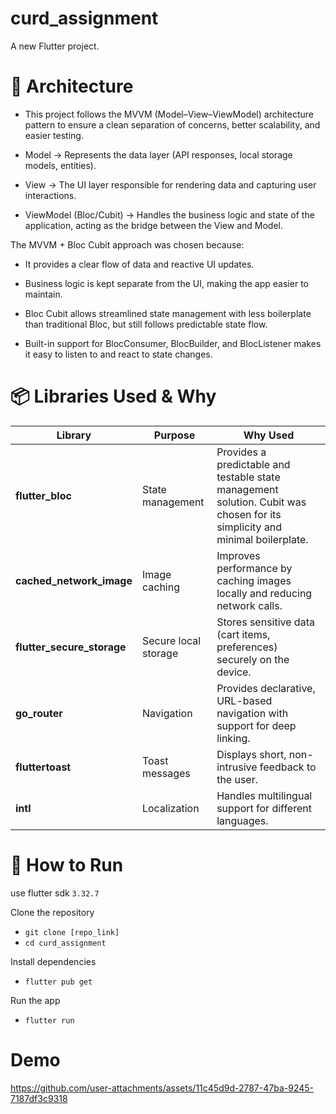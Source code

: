 # curd_assignment

A new Flutter project.

# 📌 Architecture

- This project follows the MVVM (Model–View–ViewModel) architecture pattern to ensure a clean separation of concerns, better scalability, and easier testing.

- Model → Represents the data layer (API responses, local storage models, entities).

- View → The UI layer responsible for rendering data and capturing user interactions.

- ViewModel (Bloc/Cubit) → Handles the business logic and state of the application, acting as the bridge between the View and Model.

The MVVM + Bloc Cubit approach was chosen because:

- It provides a clear flow of data and reactive UI updates.

- Business logic is kept separate from the UI, making the app easier to maintain.

- Bloc Cubit allows streamlined state management with less boilerplate than traditional Bloc, but still follows predictable state flow.

- Built-in support for BlocConsumer, BlocBuilder, and BlocListener makes it easy to listen to and react to state changes.

# 📦 Libraries Used & Why

| Library                      | Purpose              | Why Used                                                                                                                    |
| ---------------------------- | -------------------- | --------------------------------------------------------------------------------------------------------------------------- |
| **flutter\_bloc**            | State management     | Provides a predictable and testable state management solution. Cubit was chosen for its simplicity and minimal boilerplate. |
| **cached\_network\_image**   | Image caching        | Improves performance by caching images locally and reducing network calls.                                                  |
| **flutter\_secure\_storage** | Secure local storage | Stores sensitive data (cart items, preferences) securely on the device.                                                     |
| **go\_router**               | Navigation           | Provides declarative, URL-based navigation with support for deep linking.                                                   |
| **fluttertoast**             | Toast messages       | Displays short, non-intrusive feedback to the user.                                                                         |
| **intl**                     | Localization         | Handles multilingual support for different languages.                                                                       |

# 🚀 How to Run

use flutter sdk `3.32.7`

 Clone the repository
  
- `git clone [repo_link]`
- `cd curd_assignment`

Install dependencies

- `flutter pub get`

Run the app

- `flutter run`


# Demo

https://github.com/user-attachments/assets/11c45d9d-2787-47ba-9245-7187df3c9318